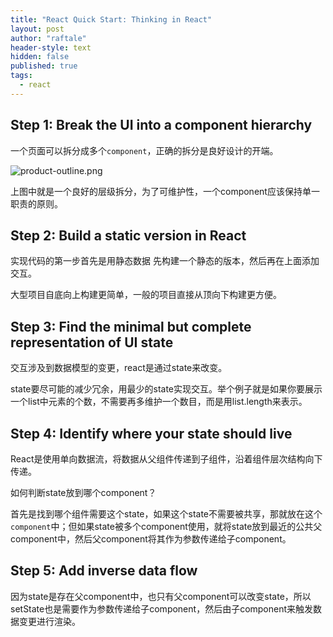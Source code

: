 ```yaml
---
title: "React Quick Start: Thinking in React"
layout: post
author: "raftale"
header-style: text
hidden: false
published: true
tags:
  - react
---
```



## Step 1: Break the UI into a component hierarchy

一个页面可以拆分成多个`component`，正确的拆分是良好设计的开端。

![product-outline.png](https://react.dev/images/docs/s_thinking-in-react_ui_outline.png)

上图中就是一个良好的层级拆分，为了可维护性，一个component应该保持单一职责的原则。

## Step 2: Build a static version in React 
实现代码的第一步首先是用静态数据 先构建一个静态的版本，然后再在上面添加交互。

大型项目自底向上构建更简单，一般的项目直接从顶向下构建更方便。

## Step 3: Find the minimal but complete representation of UI state
交互涉及到数据模型的变更，react是通过state来改变。

state要尽可能的减少冗余，用最少的state实现交互。举个例子就是如果你要展示一个list中元素的个数，不需要再多维护一个数目，而是用list.length来表示。

## Step 4: Identify where your state should live 

React是使用单向数据流，将数据从父组件传递到子组件，沿着组件层次结构向下传递。

如何判断state放到哪个component？

首先是找到哪个组件需要这个state，如果这个state不需要被共享，那就放在这个`component`中；但如果state被多个component使用，就将state放到最近的公共父component中，然后父component将其作为参数传递给子component。

## Step 5: Add inverse data flow 

因为state是存在父component中，也只有父component可以改变state，所以setState也是需要作为参数传递给子component，然后由子component来触发数据变更进行渲染。



